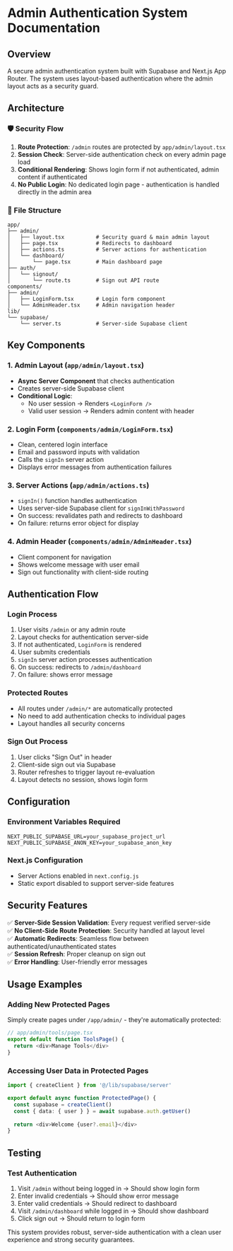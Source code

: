 # Admin Authentication System Documentation

## Overview
A secure admin authentication system built with Supabase and Next.js App Router. The system uses layout-based authentication where the admin layout acts as a security guard.

## Architecture

### 🛡️ Security Flow
1. **Route Protection**: `/admin` routes are protected by `app/admin/layout.tsx`
2. **Session Check**: Server-side authentication check on every admin page load
3. **Conditional Rendering**: Shows login form if not authenticated, admin content if authenticated
4. **No Public Login**: No dedicated login page - authentication is handled directly in the admin area

### 📁 File Structure
```
app/
├── admin/
│   ├── layout.tsx          # Security guard & main admin layout
│   ├── page.tsx            # Redirects to dashboard
│   ├── actions.ts          # Server actions for authentication
│   └── dashboard/
│       └── page.tsx        # Main dashboard page
├── auth/
│   └── signout/
│       └── route.ts        # Sign out API route
components/
├── admin/
│   ├── LoginForm.tsx       # Login form component
│   └── AdminHeader.tsx     # Admin navigation header
lib/
└── supabase/
    └── server.ts           # Server-side Supabase client
```

## Key Components

### 1. Admin Layout (`app/admin/layout.tsx`)
- **Async Server Component** that checks authentication
- Creates server-side Supabase client
- **Conditional Logic**:
  - No user session → Renders `<LoginForm />`
  - Valid user session → Renders admin content with header

### 2. Login Form (`components/admin/LoginForm.tsx`)
- Clean, centered login interface
- Email and password inputs with validation
- Calls the `signIn` server action
- Displays error messages from authentication failures

### 3. Server Actions (`app/admin/actions.ts`)
- `signIn()` function handles authentication
- Uses server-side Supabase client for `signInWithPassword`
- On success: revalidates path and redirects to dashboard
- On failure: returns error object for display

### 4. Admin Header (`components/admin/AdminHeader.tsx`)
- Client component for navigation
- Shows welcome message with user email
- Sign out functionality with client-side routing

## Authentication Flow

### Login Process
1. User visits `/admin` or any admin route
2. Layout checks for authentication server-side
3. If not authenticated, `LoginForm` is rendered
4. User submits credentials
5. `signIn` server action processes authentication
6. On success: redirects to `/admin/dashboard`
7. On failure: shows error message

### Protected Routes
- All routes under `/admin/*` are automatically protected
- No need to add authentication checks to individual pages
- Layout handles all security concerns

### Sign Out Process
1. User clicks "Sign Out" in header
2. Client-side sign out via Supabase
3. Router refreshes to trigger layout re-evaluation
4. Layout detects no session, shows login form

## Configuration

### Environment Variables Required
```env
NEXT_PUBLIC_SUPABASE_URL=your_supabase_project_url
NEXT_PUBLIC_SUPABASE_ANON_KEY=your_supabase_anon_key
```

### Next.js Configuration
- Server Actions enabled in `next.config.js`
- Static export disabled to support server-side features

## Security Features

✅ **Server-Side Session Validation**: Every request verified server-side  
✅ **No Client-Side Route Protection**: Security handled at layout level  
✅ **Automatic Redirects**: Seamless flow between authenticated/unauthenticated states  
✅ **Session Refresh**: Proper cleanup on sign out  
✅ **Error Handling**: User-friendly error messages  

## Usage Examples

### Adding New Protected Pages
Simply create pages under `/app/admin/` - they're automatically protected:
```typescript
// app/admin/tools/page.tsx
export default function ToolsPage() {
  return <div>Manage Tools</div>
}
```

### Accessing User Data in Protected Pages
```typescript
import { createClient } from '@/lib/supabase/server'

export default async function ProtectedPage() {
  const supabase = createClient()
  const { data: { user } } = await supabase.auth.getUser()
  
  return <div>Welcome {user?.email}</div>
}
```

## Testing

### Test Authentication
1. Visit `/admin` without being logged in → Should show login form
2. Enter invalid credentials → Should show error message
3. Enter valid credentials → Should redirect to dashboard
4. Visit `/admin/dashboard` while logged in → Should show dashboard
5. Click sign out → Should return to login form

This system provides robust, server-side authentication with a clean user experience and strong security guarantees.
